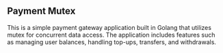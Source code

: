 ## Payment Mutex

This is a simple payment gateway application built in Golang that utilizes mutex for concurrent data access. The application includes features such as managing user balances, handling top-ups, transfers, and withdrawals.


